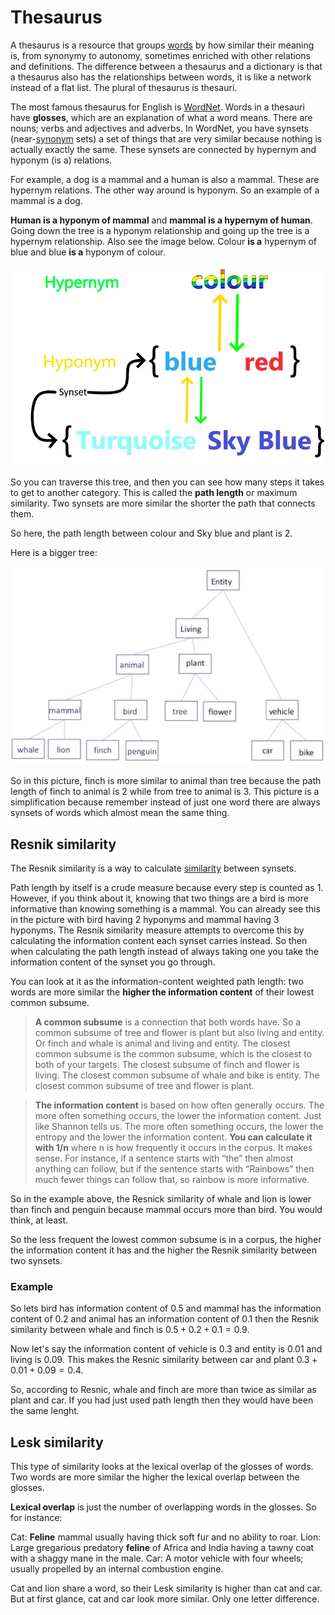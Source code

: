 # Thesaurus

A thesaurus is a resource that groups [words](Words.md) by how similar their meaning is, from synonymy to autonomy, sometimes enriched with other relations and definitions. The difference between a thesaurus and a dictionary is that a thesaurus also has the relationships between words, it is like a network instead of a flat list. The plural of thesaurus is thesauri.

The most famous thesaurus for English is [WordNet](https://wordnet.princeton.edu). Words in a thesauri have **glosses**, which are an explanation of what a word means. There are nouns; verbs and adjectives and adverbs. In WordNet, you have synsets (near-[synonym](../Languages/Synonyms.md) sets) a set of things that are very similar because nothing is actually exactly the same. These synsets are connected by hypernym and hyponym (is a) relations. 

For example, a dog is a mammal and a human is also a mammal.   These are hypernym relations. The other way around is hyponym. So an example of a mammal is a dog.

**Human is a hyponym of mammal** and **mammal is a hypernym of human**.  Going down the tree is a hyponym relationship and going up the tree is a hypernym relationship. Also see the image below. Colour **is a** hypernym of blue and blue **is a** hyponym of colour. 

![Hyper and hyper - nym relationships. Blue is a hyponym of colour and color is a hypernym of blue](../images/hypo_hyper_nym.png)

So you can traverse this tree, and then you can see how many steps it takes to get to another category. This is called the **path length** or maximum similarity. Two synsets are more similar the shorter the path that connects them.

So here, the path length between colour and Sky blue and plant is 2. 

Here is a bigger tree: 

![Bigger Thesaurus tree](../images/Pasted%20image%2020220213185844.webp) 

So in this picture, finch is more similar to animal than tree because the path length of finch to animal is 2 while from tree to animal is 3. This picture is a simplification because remember instead of just one word there are always synsets of words which almost mean the same thing. 

## Resnik similarity
The Resnik similarity is a way to calculate [similarity](../Semantic-Similarity/Similarity.md) between synsets.

Path length by itself is a crude measure because every step is counted as 1. However, if you think about it, knowing that two things are a bird is more informative than knowing something is a mammal. You can already see this in the picture with bird having 2 hyponyms and mammal having 3 hyponyms. The Resnik similarity measure attempts to overcome this by calculating the information content each synset carries instead. So then when calculating the path length instead of always taking one you take the information content of the synset you go through.  

You can look at it as the information-content weighted path length: two words are more similar the **higher the information content** of their lowest common subsume. 

> **A common subsume** is a connection that both words have. So a common subsume of tree and flower is plant but also living and entity. Or finch and whale is animal and living and entity. The closest common subsume is the common subsume, which is the closest to both of your targets. The closest subsume of finch and flower is living. The closest common subsume of whale and bike is entity. The closest common subsume of tree and flower is plant.

> **The information content** is based on how often generally occurs. The more often something occurs, the lower the information content. Just like Shannon tells us. The more often something occurs, the lower the entropy and the lower the information content. **You can calculate it with 1/n** where n is how frequently it occurs in the corpus. 
> It makes sense. For instance, if a sentence starts with “the” then almost anything can follow, but if the sentence starts with “Rainbows” then much fewer things can follow that, so rainbow is more informative.

So in the example above, the Resnick similarity of whale and lion is lower than finch and penguin because mammal occurs more than bird. You would think, at least. 

So the less frequent the lowest common subsume is in a corpus, the higher the information content it has and the higher the Resnik similarity between two synsets.

### Example
So lets bird has information content of 0.5 and mammal has the information content of 0.2 and animal has an information content of 0.1 then the Resnik similarity between whale and finch is $0.5 + 0.2 + 0.1 = 0.9$. 

Now let's say the information content of vehicle is 0.3 and entity is 0.01 and living is 0.09. This makes the Resnic similarity between car and plant $0.3 + 0.01 + 0.09 = 0.4$. 

So, according to Resnic, whale and finch are more than twice as similar as plant and car. If you had just used path length then they would have been the same lenght. 

## Lesk similarity
This type of similarity looks at the lexical overlap of the glosses of words. Two words are more similar the higher the lexical overlap between the glosses.

**Lexical overlap** is just the number of overlapping words in the glosses. So for instance: 

Cat: **Feline** mammal usually having thick soft fur and no ability to roar. 
Lion: Large gregarious predatory **feline** of Africa and India having a tawny coat with a shaggy mane in the male. 
Car: A motor vehicle with four wheels; usually propelled by an internal combustion engine. 

Cat and lion share a word, so their Lesk similarity is higher than cat and car. But at first glance, cat and car look more similar. Only one letter difference. 